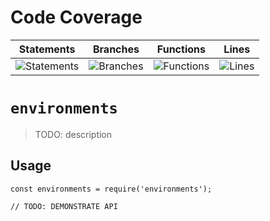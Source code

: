 # Code Coverage
| Statements                  | Branches                | Functions                 | Lines             |
| --------------------------- | ----------------------- | ------------------------- | ----------------- |
| ![Statements](https://img.shields.io/badge/statements-85.82%25-yellow.svg?style=flat) | ![Branches](https://img.shields.io/badge/branches-76.27%25-red.svg?style=flat) | ![Functions](https://img.shields.io/badge/functions-87.5%25-yellow.svg?style=flat) | ![Lines](https://img.shields.io/badge/lines-85.75%25-yellow.svg?style=flat) |
# `environments`

> TODO: description

## Usage

```
const environments = require('environments');

// TODO: DEMONSTRATE API
```